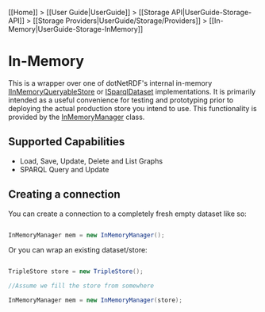 [[Home]] > [[User Guide|UserGuide]] > [[Storage API|UserGuide-Storage-API]] > [[Storage Providers|UserGuide/Storage/Providers]] > [[In-Memory|UserGuide-Storage-InMemory]]

# In-Memory 

This is a wrapper over one of dotNetRDF's internal in-memory [IInMemoryQueryableStore](https://dotnetrdf.github.io/api/html/T_VDS_RDF_IInMemoryQueryableStore.htm) or [ISparqlDataset](https://dotnetrdf.github.io/api/html/T_VDS_RDF_Query_Datasets_ISparqlDataset.htm) implementations.  It is primarily intended as a useful convenience for testing and prototyping prior to deploying the actual production store you intend to use.  This functionality is provided by the [InMemoryManager](https://dotnetrdf.github.io/api/html/T_VDS_RDF_Storage_InMemoryManager.htm) class.

## Supported Capabilities 

* Load, Save, Update, Delete and List Graphs
* SPARQL Query and Update

## Creating a connection 

You can create a connection to a completely fresh empty dataset like so:

```csharp

InMemoryManager mem = new InMemoryManager();
```

Or you can wrap an existing dataset/store:

```csharp

TripleStore store = new TripleStore();

//Assume we fill the store from somewhere

InMemoryManager mem = new InMemoryManager(store);
```